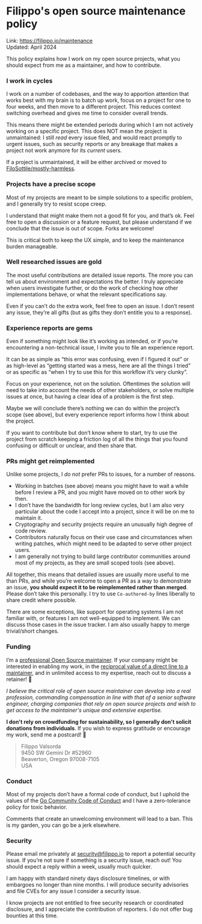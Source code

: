 # Filippo's open source maintenance policy
Link: https://filippo.io/maintenance  
Updated: April 2024

This policy explains how I work on my open source projects, what you should expect from me as a maintainer, and how to contribute.

### I work in cycles

I work on a number of codebases, and the way to apportion attention that works best with my brain is to batch up work, focus on a project for one to four weeks, and then move to a different project. This reduces context switching overhead and gives me time to consider overall trends.

This means there might be extended periods during which I am not actively working on a specific project. This does NOT mean the project is unmaintained: I still _read_ every issue filed, and would react promptly to urgent issues, such as security reports or any breakage that makes a project not work anymore for its _current_ users.

If a project is unmaintained, it will be either archived or moved to [FiloSottile/mostly-harmless](https://github.com/FiloSottile/mostly-harmless).

### Projects have a precise scope

Most of my projects are meant to be simple solutions to a specific problem, and I generally try to resist scope creep.

I understand that might make them not a good fit for you, and that’s ok. Feel free to open a discussion or a feature request, but please understand if we conclude that the issue is out of scope. Forks are welcome!

This is critical both to keep the UX simple, and to keep the maintenance burden manageable.

### Well researched issues are gold

The most useful contributions are detailed issue reports. The more you can tell us about environment and expectations the better. I truly appreciate when users investigate further, or do the work of checking how other implementations behave, or what the relevant specifications say.

Even if you can’t do the extra work, feel free to open an issue. I don’t resent any issue, they’re all gifts (but as gifts they don’t entitle you to a response).

### Experience reports are gems

Even if something might look like it’s working as intended, or if you’re encountering a non-technical issue, I invite you to file an experience report.

It can be as simple as “this error was confusing, even if I figured it out” or as high-level as “getting started was a mess, here are all the things I tried” or as specific as “when I try to use this for this workflow it’s very clunky”.

Focus on your experience, not on the solution. Oftentimes the solution will need to take into account the needs of other stakeholders, or solve multiple issues at once, but having a clear idea of a problem is the first step.

Maybe we will conclude there’s nothing we can do within the project’s scope (see above), but every experience report informs how I think about the project.

If you want to contribute but don’t know where to start, try to use the project from scratch keeping a friction log of all the things that you found confusing or difficult or unclear, and then share that.

### PRs might get reimplemented

Unlike some projects, I *do not* prefer PRs to issues, for a number of reasons.

* Working in batches (see above) means you might have to wait a while before I review a PR, and you might have moved on to other work by then.
* I don’t have the bandwidth for long review cycles, but I am also very particular about the code I accept into a project, since it will be on me to maintain it.
* Cryptography and security projects require an unusually high degree of code review.
* Contributors naturally focus on their use case and circumstances when writing patches, which might need to be adapted to serve other project users.
* I am generally not trying to build large contributor communities around most of my projects, as they are small scoped tools (see above).

All together, this means that detailed issues are usually more useful to me than PRs, and while you’re welcome to open a PR as a way to demonstrate an issue, **you should expect it to be reimplemented rather than merged**. Please don’t take this personally. I try to use `Co-authored-by` lines liberally to share credit where possible.

There are some exceptions, like support for operating systems I am not familiar with, or features I am not well-equipped to implement. We can discuss those cases in the issue tracker. I am also usually happy to merge trivial/short changes.

### Funding

I’m a [professional Open Source maintainer](https://words.filippo.io/professional-maintainers/). If your company might be interested in enabling my work, in the [reciprocal value of a direct line to a maintainer](https://words.filippo.io/dispatches/reciprocal/), and in unlimited access to my expertise, reach out to discuss a retainer! 📨

_I believe the critical role of open source maintainer can develop into a real profession, commanding compensation in line with that of a senior software engineer, charging companies that rely on open source projects and wish to get access to the maintainer's unique and extensive expertise._

**I don't rely on crowdfunding for sustainability, so I generally don't solicit donations from individuals**. If you wish to express gratitude or encourage my work, send me a postcard! 📮

> Filippo Valsorda  
> 9450 SW Gemini Dr #52960  
> Beaverton, Oregon 97008-7105  
> USA

### Conduct

Most of my projects don’t have a formal code of conduct, but I uphold the values of the [Go Community Code of Conduct](https://go.dev/conduct) and I have a zero-tolerance policy for toxic behavior.

Comments that create an unwelcoming environment will lead to a ban. This is my garden, you can go be a jerk elsewhere.

### Security

Please email me privately at security@filippo.io to report a potential security issue. If you’re not sure if something is a security issue, reach out! You should expect a reply within a week, usually much quicker.

I am happy with standard ninety days disclosure timelines, or with embargoes no longer than nine months. I will produce security advisories and file CVEs for any issue I consider a security issue.

I know projects are not entitled to free security research or coordinated disclosure, and I appreciate the contribution of reporters. I do not offer bug bounties at this time.
